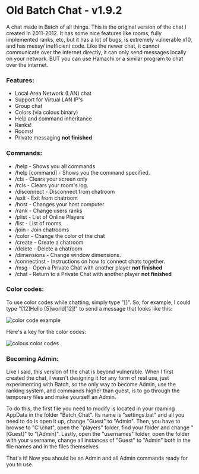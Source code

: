Old Batch Chat - v1.9.2
==========

A chat made in Batch of all things.
This is the original version of the chat I created in 2011-2012.
It has some nice features like rooms, fully implemented ranks, etc,
but it has a lot of bugs, is extremely vulnerable x10, and has messy/
inefficient code. Like the newer chat, it cannot communicate over the
internet directly, it can only send messages locally on your network.
BUT you can use Hamachi or a similar program to chat over the internet.

### Features:
  - Local Area Network (LAN) chat
  - Support for Virtual LAN IP's
  - Group chat
  - Colors (via colous binary)
  - Help and command inheritance
  - Ranks!
  - Rooms!
  - Private messaging **not finished**

### Commands:
  - /help - Shows you all commands
  - /help [command] - Shows you the command           specified.
  - /cls - Clears your screen only
  - /rcls - Clears your room's log.
  - /disconnect - Disconnect from chatroom
  - /exit - Exit from chatroom
  - /host - Changes your host computer
  - /rank - Change users ranks
  - /plist - List of Online Players
  - /list - List of rooms
  - /join - Join chatrooms
  - /color - Change the color of the chat
  - /create - Create a chatroom
  - /delete - Delete a chatroom
  - /dimensions - Change window dimensions.
  - /connectinst - Instructions on how to connect chats together.
  - /msg - Open a Private Chat with another player **not finished**
  - /chat - Return to a Private Chat with another player **not finished**





### Color codes:

To use color codes while chatting, simply type "[<insert color code>]<my text>".
So, for example, I could type "[12]Hello [5]world[12]!" to send a message
that looks like this:

![color code example](http://i.imgur.com/BirW5sj.png)

Here's a key for the color codes:

![colous color codes](http://i.imgur.com/705yk3s.png)




### Becoming Admin:

Like I said, this version of the chat is beyond vulnerable.
When I first created the chat, I wasn't designing it for any form
of real use, just experimenting with Batch, so the only way to become
Admin, use the ranking system, and commands higher than guest, is to
go through the temporary files and make yourself an Admin.

To do this, the first file you need to modify is located in your
roaming AppData in the folder "Batch_Chat".  Its name is "settings.bat"
and all you need to do is open it up, change "Guest" to "Admin".  Then,
you have to browse to "C:\chat", open the "players" folder, find your
folder and change "[Guest]" to "[Admin]".  Lastly, open the "usernames"
folder, open the folder with your username, change all instances of
"Guest" to "Admin" both in the file names and in the files themselves.

That's it!  Now you should be an Admin and all Admin
commands ready for you to use.